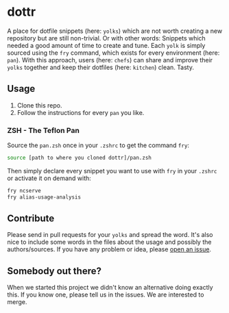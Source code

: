# dottr
A place for dotfile snippets (here: `yolks`) which are not worth creating a new repository but are still non-trivial. Or with other words: Snippets which needed a good amount of time to create and tune. Each `yolk` is simply sourced using the `fry` command, which exists for every environment (here: `pan`). With this approach, users (here: `chefs`) can share and improve their `yolks` together and keep their dotfiles (here: `kitchen`) clean. Tasty.

## Usage
1. Clone this repo.
2. Follow the instructions for every `pan` you like.

### ZSH - The Teflon Pan
Source the `pan.zsh` once in your `.zshrc` to get the command `fry`:
```sh
source [path to where you cloned dottr]/pan.zsh
```
Then simply declare every snippet you want to use with `fry` in your `.zshrc` or activate it on demand with:
```sh
fry ncserve
fry alias-usage-analysis
```

## Contribute
Please send in pull requests for your `yolks` and spread the word. It's also nice to include some words in the files about the usage and possibly the authors/sources. If you have any problem or idea, please [open an issue](https://github.com/dottr/dottr/issues/new).

## Somebody out there?
When we started this project we didn't know an alternative doing exactly this. If you know one, please tell us in the issues. We are interested to merge.
